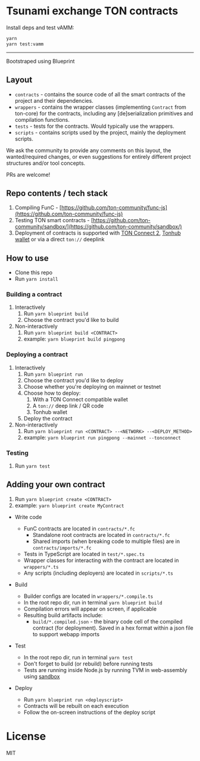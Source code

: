 # Tsunami exchange TON contracts

Install deps and test vAMM:

```sh
yarn
yarn test:vamm
```

---

Bootstraped using Blueprint

## Layout

- `contracts` - contains the source code of all the smart contracts of the project and their dependencies.
- `wrappers` - contains the wrapper classes (implementing `Contract` from ton-core) for the contracts, including any [de]serialization primitives and compilation functions.
- `tests` - tests for the contracts. Would typically use the wrappers.
- `scripts` - contains scripts used by the project, mainly the deployment scripts.

We ask the community to provide any comments on this layout, the wanted/required changes, or even suggestions for entirely different project structures and/or tool concepts.

PRs are welcome!

## Repo contents / tech stack

1. Compiling FunC - [https://github.com/ton-community/func-js](https://github.com/ton-community/func-js)
2. Testing TON smart contracts - [https://github.com/ton-community/sandbox/](https://github.com/ton-community/sandbox/)
3. Deployment of contracts is supported with [TON Connect 2](https://github.com/ton-connect/), [Tonhub wallet](https://tonhub.com/) or via a direct `ton://` deeplink

## How to use

- Clone this repo
- Run `yarn install`

### Building a contract

1. Interactively
   1. Run `yarn blueprint build`
   2. Choose the contract you'd like to build
1. Non-interactively
   1. Run `yarn blueprint build <CONTRACT>`
   2. example: `yarn blueprint build pingpong`

### Deploying a contract

1. Interactively
   1. Run `yarn blueprint run`
   2. Choose the contract you'd like to deploy
   3. Choose whether you're deploying on mainnet or testnet
   4. Choose how to deploy:
      1. With a TON Connect compatible wallet
      2. A `ton://` deep link / QR code
      3. Tonhub wallet
   5. Deploy the contract
2. Non-interactively
   1. Run `yarn blueprint run <CONTRACT> --<NETWORK> --<DEPLOY_METHOD>`
   2. example: `yarn blueprint run pingpong --mainnet --tonconnect`

### Testing

1. Run `yarn test`

## Adding your own contract

1. Run `yarn blueprint create <CONTRACT>`
2. example: `yarn blueprint create MyContract`

- Write code

  - FunC contracts are located in `contracts/*.fc`
    - Standalone root contracts are located in `contracts/*.fc`
    - Shared imports (when breaking code to multiple files) are in `contracts/imports/*.fc`
  - Tests in TypeScript are located in `test/*.spec.ts`
  - Wrapper classes for interacting with the contract are located in `wrappers/*.ts`
  - Any scripts (including deployers) are located in `scripts/*.ts`

- Build

  - Builder configs are located in `wrappers/*.compile.ts`
  - In the root repo dir, run in terminal `yarn blueprint build`
  - Compilation errors will appear on screen, if applicable
  - Resulting build artifacts include:
    - `build/*.compiled.json` - the binary code cell of the compiled contract (for deployment). Saved in a hex format within a json file to support webapp imports

- Test

  - In the root repo dir, run in terminal `yarn test`
  - Don't forget to build (or rebuild) before running tests
  - Tests are running inside Node.js by running TVM in web-assembly using [sandbox](https://github.com/ton-community/sandbox)

- Deploy
  - Run `yarn blueprint run <deployscript>`
  - Contracts will be rebuilt on each execution
  - Follow the on-screen instructions of the deploy script

# License

MIT
